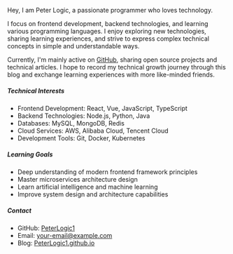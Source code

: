 Hey, I am Peter Logic, a passionate programmer who loves technology.

I focus on frontend development, backend technologies, and learning various programming languages. I enjoy exploring new technologies, sharing learning experiences, and strive to express complex technical concepts in simple and understandable ways.

Currently, I'm mainly active on [GitHub](https://github.com/PeterLogic1), sharing open source projects and technical articles. I hope to record my technical growth journey through this blog and exchange learning experiences with more like-minded friends.

##### Technical Interests

- Frontend Development: React, Vue, JavaScript, TypeScript
- Backend Technologies: Node.js, Python, Java
- Databases: MySQL, MongoDB, Redis
- Cloud Services: AWS, Alibaba Cloud, Tencent Cloud
- Development Tools: Git, Docker, Kubernetes

##### Learning Goals

- Deep understanding of modern frontend framework principles
- Master microservices architecture design
- Learn artificial intelligence and machine learning
- Improve system design and architecture capabilities

##### Contact

- GitHub: [PeterLogic1](https://github.com/PeterLogic1)
- Email: your-email@example.com
- Blog: [PeterLogic1.github.io](https://PeterLogic1.github.io)

